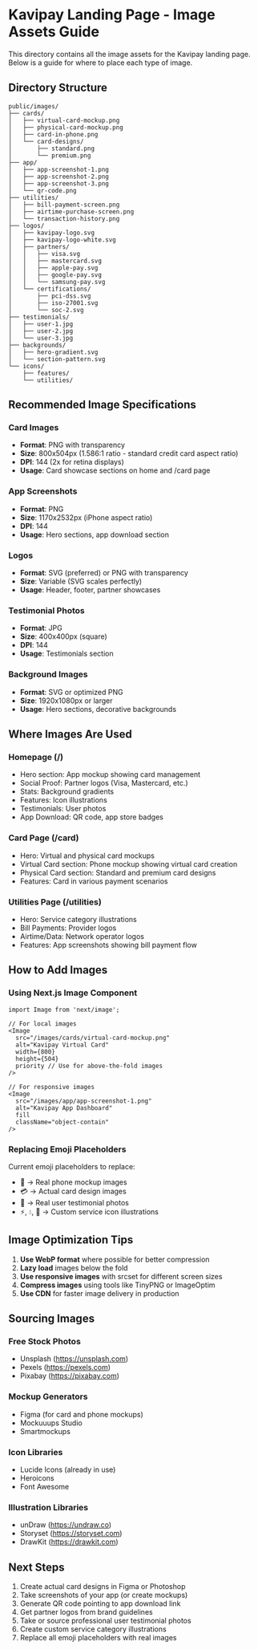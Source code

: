 # Kavipay Landing Page - Image Assets Guide

This directory contains all the image assets for the Kavipay landing page. Below is a guide for where to place each type of image.

## Directory Structure

```
public/images/
├── cards/
│   ├── virtual-card-mockup.png
│   ├── physical-card-mockup.png
│   ├── card-in-phone.png
│   └── card-designs/
│       ├── standard.png
│       └── premium.png
├── app/
│   ├── app-screenshot-1.png
│   ├── app-screenshot-2.png
│   ├── app-screenshot-3.png
│   └── qr-code.png
├── utilities/
│   ├── bill-payment-screen.png
│   ├── airtime-purchase-screen.png
│   └── transaction-history.png
├── logos/
│   ├── kavipay-logo.svg
│   ├── kavipay-logo-white.svg
│   ├── partners/
│   │   ├── visa.svg
│   │   ├── mastercard.svg
│   │   ├── apple-pay.svg
│   │   ├── google-pay.svg
│   │   └── samsung-pay.svg
│   └── certifications/
│       ├── pci-dss.svg
│       ├── iso-27001.svg
│       └── soc-2.svg
├── testimonials/
│   ├── user-1.jpg
│   ├── user-2.jpg
│   └── user-3.jpg
├── backgrounds/
│   ├── hero-gradient.svg
│   └── section-pattern.svg
└── icons/
    ├── features/
    └── utilities/
```

## Recommended Image Specifications

### Card Images
- **Format**: PNG with transparency
- **Size**: 800x504px (1.586:1 ratio - standard credit card aspect ratio)
- **DPI**: 144 (2x for retina displays)
- **Usage**: Card showcase sections on home and /card page

### App Screenshots
- **Format**: PNG
- **Size**: 1170x2532px (iPhone aspect ratio)
- **DPI**: 144
- **Usage**: Hero sections, app download section

### Logos
- **Format**: SVG (preferred) or PNG with transparency
- **Size**: Variable (SVG scales perfectly)
- **Usage**: Header, footer, partner showcases

### Testimonial Photos
- **Format**: JPG
- **Size**: 400x400px (square)
- **DPI**: 144
- **Usage**: Testimonials section

### Background Images
- **Format**: SVG or optimized PNG
- **Size**: 1920x1080px or larger
- **Usage**: Hero sections, decorative backgrounds

## Where Images Are Used

### Homepage (/)
- Hero section: App mockup showing card management
- Social Proof: Partner logos (Visa, Mastercard, etc.)
- Stats: Background gradients
- Features: Icon illustrations
- Testimonials: User photos
- App Download: QR code, app store badges

### Card Page (/card)
- Hero: Virtual and physical card mockups
- Virtual Card section: Phone mockup showing virtual card creation
- Physical Card section: Standard and premium card designs
- Features: Card in various payment scenarios

### Utilities Page (/utilities)
- Hero: Service category illustrations
- Bill Payments: Provider logos
- Airtime/Data: Network operator logos
- Features: App screenshots showing bill payment flow

## How to Add Images

### Using Next.js Image Component

```tsx
import Image from 'next/image';

// For local images
<Image
  src="/images/cards/virtual-card-mockup.png"
  alt="Kavipay Virtual Card"
  width={800}
  height={504}
  priority // Use for above-the-fold images
/>

// For responsive images
<Image
  src="/images/app/app-screenshot-1.png"
  alt="Kavipay App Dashboard"
  fill
  className="object-contain"
/>
```

### Replacing Emoji Placeholders

Current emoji placeholders to replace:
- 📱 → Real phone mockup images
- 💳 → Actual card design images
- 👤 → Real user testimonial photos
- ⚡, 💧, 📡 → Custom service icon illustrations

## Image Optimization Tips

1. **Use WebP format** where possible for better compression
2. **Lazy load** images below the fold
3. **Use responsive images** with srcset for different screen sizes
4. **Compress images** using tools like TinyPNG or ImageOptim
5. **Use CDN** for faster image delivery in production

## Sourcing Images

### Free Stock Photos
- Unsplash (https://unsplash.com)
- Pexels (https://pexels.com)
- Pixabay (https://pixabay.com)

### Mockup Generators
- Figma (for card and phone mockups)
- Mockuuups Studio
- Smartmockups

### Icon Libraries
- Lucide Icons (already in use)
- Heroicons
- Font Awesome

### Illustration Libraries
- unDraw (https://undraw.co)
- Storyset (https://storyset.com)
- DrawKit (https://drawkit.com)

## Next Steps

1. Create actual card designs in Figma or Photoshop
2. Take screenshots of your app (or create mockups)
3. Generate QR code pointing to app download link
4. Get partner logos from brand guidelines
5. Take or source professional user testimonial photos
6. Create custom service category illustrations
7. Replace all emoji placeholders with real images
